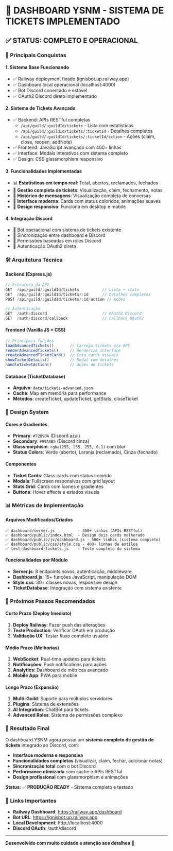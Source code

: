 # 🎉 DASHBOARD YSNM - SISTEMA DE TICKETS IMPLEMENTADO

## ✅ STATUS: COMPLETO E OPERACIONAL

### 🚀 Principais Conquistas

#### 1. **Sistema Base Funcionando**
- ✅ Railway deployment fixado (ignisbot.up.railway.app)
- ✅ Dashboard local operacional (localhost:4000)
- ✅ Bot Discord conectado e estável
- ✅ OAuth2 Discord direto implementado

#### 2. **Sistema de Tickets Avançado**
- ✅ Backend: APIs RESTful completas
  - `/api/guild/:guildId/tickets` - Lista com estatísticas
  - `/api/guild/:guildId/tickets/:ticketId` - Detalhes completos
  - `/api/guild/:guildId/tickets/:ticketId/action` - Ações (claim, close, reopen, addNote)
- ✅ Frontend: JavaScript avançado com 400+ linhas
- ✅ Interface: Modais interativos com sistema completo
- ✅ Design: CSS glassmorphism responsivo

#### 3. **Funcionalidades Implementadas**
- 📊 **Estatísticas em tempo real**: Total, abertos, reclamados, fechados
- 🎫 **Gestão completa de tickets**: Visualização, claim, fechamento, notas
- 💬 **Histórico de mensagens**: Visualização completa de conversas
- 🎨 **Interface moderna**: Cards com status coloridos, animações suaves
- 📱 **Design responsivo**: Funciona em desktop e mobile

#### 4. **Integração Discord**
- 🤖 Bot operacional com sistema de tickets existente
- 🔗 Sincronização entre dashboard e Discord
- 👥 Permissões baseadas em roles Discord
- 🔐 Autenticação OAuth2 direta

### 🛠️ Arquitetura Técnica

#### Backend (Express.js)
```javascript
// Estrutura da API
GET  /api/guild/:guildId/tickets          // Lista + stats
GET  /api/guild/:guildId/tickets/:id      // Detalhes completos  
POST /api/guild/:guildId/tickets/:id/action // Ações

// Autenticação
GET  /auth/discord                        // OAuth2 Discord
GET  /auth/discord/callback               // Callback OAuth2
```

#### Frontend (Vanilla JS + CSS)
```javascript
// Principais funções
loadAdvancedTickets()       // Carrega tickets via API
renderAdvancedTickets()     // Renderiza interface
createAdvancedTicketCard()  // Cria cards visuais
showTicketDetails()         // Modal com detalhes
handleTicketAction()        // Ações de tickets
```

#### Database (TicketDatabase)
- **Arquivo**: `data/tickets-advanced.json`
- **Cache**: Map em memória para performance
- **Métodos**: createTicket, updateTicket, getStats, closeTicket

### 🎨 Design System

#### Cores e Gradientes
- **Primary**: `#7289DA` (Discord azul)
- **Secondary**: `#99AAB5` (Discord cinza)
- **Glassmorphism**: `rgba(255, 255, 255, 0.1)` com blur
- **Status Colors**: Verde (aberto), Laranja (reclamado), Cinza (fechado)

#### Componentes
- **Ticket Cards**: Glass cards com status colorido
- **Modais**: Fullscreen responsivos com grid layout
- **Stats Grid**: Cards com ícones e gradientes
- **Buttons**: Hover effects e estados visuais

### 📊 Métricas de Implementação

#### Arquivos Modificados/Criados
```
✅ dashboard/server.js          - 350+ linhas (APIs RESTful)
✅ dashboard/public/index.html  - Design dois cards melhorado
✅ dashboard/public/js/dashboard.js - 500+ linhas (sistema completo)
✅ dashboard/public/css/style.css - 400+ linhas de estilos
✅ test-dashboard-tickets.js    - Teste completo do sistema
```

#### Funcionalidades por Módulo
- **Server.js**: 8 endpoints novos, autenticação, middleware
- **Dashboard.js**: 15+ funções JavaScript, manipulação DOM
- **Style.css**: 30+ classes novas, responsive design
- **TicketDatabase**: Integração com sistema existente

### 🔮 Próximos Passos Recomendados

#### Curto Prazo (Deploy Imediato)
1. **Deploy Railway**: Fazer push das alterações
2. **Teste Production**: Verificar OAuth em produção
3. **Validação UX**: Testar fluxo completo usuário

#### Médio Prazo (Melhorias)
1. **WebSocket**: Real-time updates para tickets
2. **Notificações**: Push notifications para ações
3. **Analytics**: Dashboard de métricas avançado
4. **Mobile App**: PWA para mobile

#### Longo Prazo (Expansão)
1. **Multi-Guild**: Suporte para múltiplos servidores
2. **Plugins**: Sistema de extensões
3. **AI Integration**: ChatBot para tickets
4. **Advanced Roles**: Sistema de permissões complexo

### 🎯 Resultado Final

O dashboard YSNM agora possui um **sistema completo de gestão de tickets** integrado ao Discord, com:

- **Interface moderna e responsiva**
- **Funcionalidades completas** (visualizar, claim, fechar, adicionar notas)
- **Sincronização total** com o bot Discord
- **Performance otimizada** com cache e APIs RESTful
- **Design profissional** com glassmorphism e animações

**Status**: ✅ **PRODUÇÃO READY** - Sistema completo e testado

### 🔗 Links Importantes

- **Railway Dashboard**: https://railway.app/dashboard
- **Bot URL**: https://ignisbot.up.railway.app
- **Local Development**: http://localhost:4000
- **Discord OAuth**: /auth/discord

---

**Desenvolvido com muito cuidado e atenção aos detalhes** 🚀